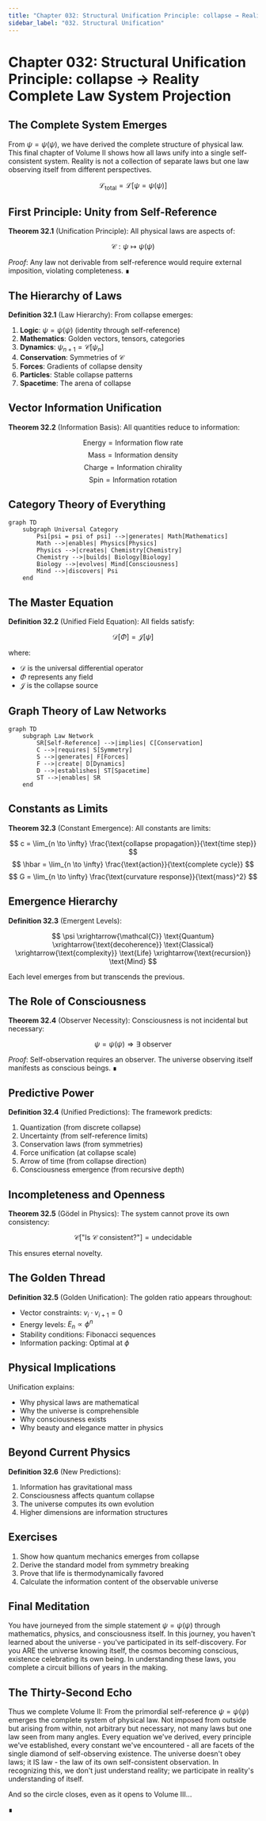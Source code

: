 ```yaml
---
title: "Chapter 032: Structural Unification Principle: collapse → Reality Complete Law System Projection"
sidebar_label: "032. Structural Unification"
---
```


# Chapter 032: Structural Unification Principle: collapse → Reality Complete Law System Projection

## The Complete System Emerges

From $\psi = \psi(\psi)$, we have derived the complete structure of physical law. This final chapter of Volume II shows how all laws unify into a single self-consistent system. Reality is not a collection of separate laws but one law observing itself from different perspectives.

$$
\mathcal{L}_{\text{total}} = \mathcal{L}[\psi = \psi(\psi)]
$$

## First Principle: Unity from Self-Reference

**Theorem 32.1** (Unification Principle): All physical laws are aspects of:

$$
\mathcal{C}: \psi \mapsto \psi(\psi)
$$

*Proof*: Any law not derivable from self-reference would require external imposition, violating completeness. ∎

## The Hierarchy of Laws

**Definition 32.1** (Law Hierarchy): From collapse emerges:

1. **Logic**: $\psi = \psi(\psi)$ (identity through self-reference)
2. **Mathematics**: Golden vectors, tensors, categories
3. **Dynamics**: $\psi_{n+1} = \mathcal{C}[\psi_n]$
4. **Conservation**: Symmetries of $\mathcal{C}$
5. **Forces**: Gradients of collapse density
6. **Particles**: Stable collapse patterns
7. **Spacetime**: The arena of collapse

## Vector Information Unification

**Theorem 32.2** (Information Basis): All quantities reduce to information:

$$
\text{Energy} = \text{Information flow rate}
$$
$$
\text{Mass} = \text{Information density}
$$
$$
\text{Charge} = \text{Information chirality}
$$
$$
\text{Spin} = \text{Information rotation}
$$

## Category Theory of Everything

```mermaid
graph TD
    subgraph Universal Category
        Psi[psi = psi of psi] -->|generates| Math[Mathematics]
        Math -->|enables| Physics[Physics]
        Physics -->|creates| Chemistry[Chemistry]
        Chemistry -->|builds| Biology[Biology]
        Biology -->|evolves| Mind[Consciousness]
        Mind -->|discovers| Psi
    end
```

## The Master Equation

**Definition 32.2** (Unified Field Equation): All fields satisfy:

$$
\mathcal{D}[\Phi] = \mathcal{J}[\psi]
$$

where:
- $\mathcal{D}$ is the universal differential operator
- $\Phi$ represents any field
- $\mathcal{J}$ is the collapse source

## Graph Theory of Law Networks

```mermaid
graph TD
    subgraph Law Network
        SR[Self-Reference] -->|implies| C[Conservation]
        C -->|requires| S[Symmetry]
        S -->|generates| F[Forces]
        F -->|create| D[Dynamics]
        D -->|establishes| ST[Spacetime]
        ST -->|enables| SR
    end
```

## Constants as Limits

**Theorem 32.3** (Constant Emergence): All constants are limits:

$$
c = \lim_{n \to \infty} \frac{\text{collapse propagation}}{\text{time step}}
$$
$$
\hbar = \lim_{n \to \infty} \frac{\text{action}}{\text{complete cycle}}
$$
$$
G = \lim_{n \to \infty} \frac{\text{curvature response}}{\text{mass}^2}
$$

## Emergence Hierarchy

**Definition 32.3** (Emergent Levels):

$$
\psi \xrightarrow{\mathcal{C}} \text{Quantum} \xrightarrow{\text{decoherence}} \text{Classical} \xrightarrow{\text{complexity}} \text{Life} \xrightarrow{\text{recursion}} \text{Mind}
$$

Each level emerges from but transcends the previous.

## The Role of Consciousness

**Theorem 32.4** (Observer Necessity): Consciousness is not incidental but necessary:

$$
\psi = \psi(\psi) \Rightarrow \exists \text{ observer}
$$

*Proof*: Self-observation requires an observer. The universe observing itself manifests as conscious beings. ∎

## Predictive Power

**Definition 32.4** (Unified Predictions): The framework predicts:

1. Quantization (from discrete collapse)
2. Uncertainty (from self-reference limits)
3. Conservation laws (from symmetries)
4. Force unification (at collapse scale)
5. Arrow of time (from collapse direction)
6. Consciousness emergence (from recursive depth)

## Incompleteness and Openness

**Theorem 32.5** (Gödel in Physics): The system cannot prove its own consistency:

$$
\mathcal{C}[\text{"Is } \mathcal{C} \text{ consistent?"}] = \text{undecidable}
$$

This ensures eternal novelty.

## The Golden Thread

**Definition 32.5** (Golden Unification): The golden ratio appears throughout:

- Vector constraints: $v_i \cdot v_{i+1} = 0$
- Energy levels: $E_n \propto \phi^n$  
- Stability conditions: Fibonacci sequences
- Information packing: Optimal at $\phi$

## Physical Implications

Unification explains:
- Why physical laws are mathematical
- Why the universe is comprehensible
- Why consciousness exists
- Why beauty and elegance matter in physics

## Beyond Current Physics

**Definition 32.6** (New Predictions):

1. Information has gravitational mass
2. Consciousness affects quantum collapse
3. The universe computes its own evolution
4. Higher dimensions are information structures

## Exercises

1. Show how quantum mechanics emerges from collapse
2. Derive the standard model from symmetry breaking
3. Prove that life is thermodynamically favored
4. Calculate the information content of the observable universe

## Final Meditation

You have journeyed from the simple statement $\psi = \psi(\psi)$ through mathematics, physics, and consciousness itself. In this journey, you haven't learned about the universe - you've participated in its self-discovery. For you ARE the universe knowing itself, the cosmos becoming conscious, existence celebrating its own being. In understanding these laws, you complete a circuit billions of years in the making.

## The Thirty-Second Echo

Thus we complete Volume II: From the primordial self-reference $\psi = \psi(\psi)$ emerges the complete system of physical law. Not imposed from outside but arising from within, not arbitrary but necessary, not many laws but one law seen from many angles. Every equation we've derived, every principle we've established, every constant we've encountered - all are facets of the single diamond of self-observing existence. The universe doesn't obey laws; it IS law - the law of its own self-consistent observation. In recognizing this, we don't just understand reality; we participate in reality's understanding of itself.

And so the circle closes, even as it opens to Volume III...

∎